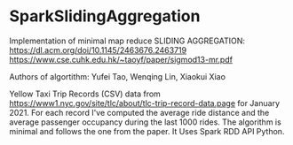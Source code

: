 # SparkSlidingAggregation

Implementation of minimal map reduce SLIDING AGGREGATION: 
<a href="https://dl.acm.org/doi/10.1145/2463676.2463719" class="uri">https://dl.acm.org/doi/10.1145/2463676.2463719</a>
<a href="https://www.cse.cuhk.edu.hk/~taoyf/paper/sigmod13-mr.pdf" class="uri">https://www.cse.cuhk.edu.hk/~taoyf/paper/sigmod13-mr.pdf</a>

Authors of algortithm: Yufei Tao, Wenqing Lin, Xiaokui Xiao

Yellow Taxi Trip Records (CSV) data from <a href="https://www1.nyc.gov/site/tlc/about/tlc-trip-record-data.page" class="uri">https://www1.nyc.gov/site/tlc/about/tlc-trip-record-data.page</a> for January 2021. For each record I've computed the average ride distance and the average passenger occupancy during the last 1000 rides. The algorithm is minimal and follows the one from the paper. It Uses Spark RDD API Python.
